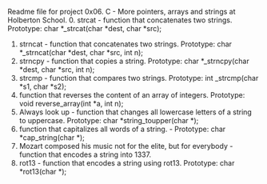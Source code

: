 Readme file for project 0x06. C - More pointers, arrays and strings at Holberton School.
0. strcat  - function that concatenates two strings. Prototype: char *_strcat(char *dest, char *src);
1. strncat - function that concatenates two strings. Prototype: char *_strncat(char *dest, char *src, int n);
2. strncpy - function that copies a string. Prototype: char *_strncpy(char *dest, char *src, int n);
3. strcmp -  function that compares two strings. Prototype: int _strcmp(char *s1, char *s2);
4. function that reverses the content of an array of integers. Prototype: void reverse_array(int *a, int n);
5. Always look up - function that changes all lowercase letters of a string to uppercase. Prototype: char *string_toupper(char *);
6. function that capitalizes all words of a string. - Prototype: char *cap_string(char *);
7. Mozart composed his music not for the elite, but for everybody -  function that encodes a string into 1337. 
8. rot13 - function that encodes a string using rot13. Prototype: char *rot13(char *);  